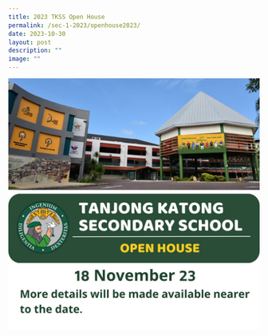 ```yaml
---
title: 2023 TKSS Open House
permalink: /sec-1-2023/openhouse2023/
date: 2023-10-30
layout: post
description: ""
image: ""
---
```

![](/images/openhouseannouncement18nov23.jpeg)